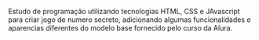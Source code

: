 
Estudo de programação utilizando tecnologias HTML, CSS e JAvascript para criar jogo de numero secreto, adicionando algumas funcionalidades e aparencias diferentes do modelo base fornecido pelo curso da Alura.
